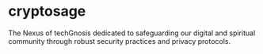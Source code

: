 # cryptosage
The Nexus of techGnosis dedicated to safeguarding our digital and spiritual community through robust security practices and privacy protocols.

